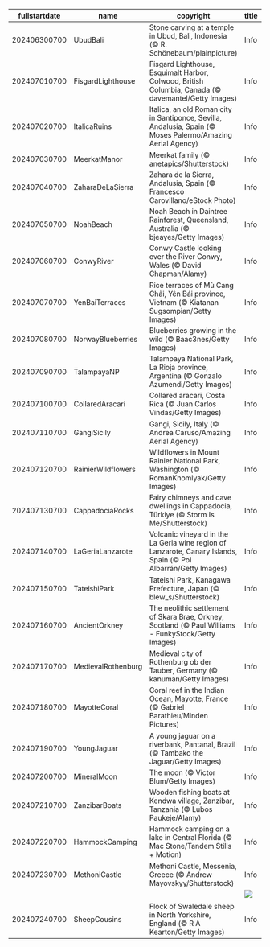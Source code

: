 |fullstartdate|name|copyright|title|image|
|--|--|--|--|--|
202406300700|UbudBali|Stone carving at a temple in Ubud, Bali, Indonesia (© R. Schönebaum/plainpicture)|Info|![](/en-AU/2024/07/202406300700UbudBali.jpg)|
202407010700|FisgardLighthouse|Fisgard Lighthouse, Esquimalt Harbor, Colwood, British Columbia, Canada (© davemantel/Getty Images)|Info|![](/en-AU/2024/07/202407010700FisgardLighthouse.jpg)|
202407020700|ItalicaRuins|Italica, an old Roman city in Santiponce, Sevilla, Andalusia, Spain (© Moses Palermo/Amazing Aerial Agency)|Info|![](/en-AU/2024/07/202407020700ItalicaRuins.jpg)|
202407030700|MeerkatManor|Meerkat family (© anetapics/Shutterstock)|Info|![](/en-AU/2024/07/202407030700MeerkatManor.jpg)|
202407040700|ZaharaDeLaSierra|Zahara de la Sierra, Andalusia, Spain (© Francesco Carovillano/eStock Photo)|Info|![](/en-AU/2024/07/202407040700ZaharaDeLaSierra.jpg)|
202407050700|NoahBeach|Noah Beach in Daintree Rainforest, Queensland, Australia (© bjeayes/Getty Images)|Info|![](/en-AU/2024/07/202407050700NoahBeach.jpg)|
202407060700|ConwyRiver|Conwy Castle looking over the River Conwy, Wales (© David Chapman/Alamy)|Info|![](/en-AU/2024/07/202407060700ConwyRiver.jpg)|
202407070700|YenBaiTerraces|Rice terraces of Mù Cang Chải, Yên Bái province, Vietnam (© Kiatanan Sugsompian/Getty Images)|Info|![](/en-AU/2024/07/202407070700YenBaiTerraces.jpg)|
202407080700|NorwayBlueberries|Blueberries growing in the wild (© Baac3nes/Getty Images)|Info|![](/en-AU/2024/07/202407080700NorwayBlueberries.jpg)|
202407090700|TalampayaNP|Talampaya National Park, La Rioja province, Argentina (© Gonzalo Azumendi/Getty Images)|Info|![](/en-AU/2024/07/202407090700TalampayaNP.jpg)|
202407100700|CollaredAracari|Collared aracari, Costa Rica (© Juan Carlos Vindas/Getty Images)|Info|![](/en-AU/2024/07/202407100700CollaredAracari.jpg)|
202407110700|GangiSicily|Gangi, Sicily, Italy (© Andrea Caruso/Amazing Aerial Agency)|Info|![](/en-AU/2024/07/202407110700GangiSicily.jpg)|
202407120700|RainierWildflowers|Wildflowers in Mount Rainier National Park, Washington (© RomanKhomlyak/Getty Images)|Info|![](/en-AU/2024/07/202407120700RainierWildflowers.jpg)|
202407130700|CappadociaRocks|Fairy chimneys and cave dwellings in Cappadocia, Türkiye (© Storm Is Me/Shutterstock)|Info|![](/en-AU/2024/07/202407130700CappadociaRocks.jpg)|
202407140700|LaGeriaLanzarote|Volcanic vineyard in the La Geria wine region of Lanzarote, Canary Islands, Spain (© Pol Albarrán/Getty Images)|Info|![](/en-AU/2024/07/202407140700LaGeriaLanzarote.jpg)|
202407150700|TateishiPark|Tateishi Park, Kanagawa Prefecture, Japan (© blew_s/Shutterstock)|Info|![](/en-AU/2024/07/202407150700TateishiPark.jpg)|
202407160700|AncientOrkney|The neolithic settlement of Skara Brae, Orkney, Scotland (© Paul Williams - FunkyStock/Getty Images)|Info|![](/en-AU/2024/07/202407160700AncientOrkney.jpg)|
202407170700|MedievalRothenburg|Medieval city of Rothenburg ob der Tauber, Germany (© kanuman/Getty Images)|Info|![](/en-AU/2024/07/202407170700MedievalRothenburg.jpg)|
202407180700|MayotteCoral|Coral reef in the Indian Ocean, Mayotte, France (© Gabriel Barathieu/Minden Pictures)|Info|![](/en-AU/2024/07/202407180700MayotteCoral.jpg)|
202407190700|YoungJaguar|A young jaguar on a riverbank, Pantanal, Brazil (© Tambako the Jaguar/Getty Images)|Info|![](/en-AU/2024/07/202407190700YoungJaguar.jpg)|
202407200700|MineralMoon|The moon (© Victor Blum/Getty Images)|Info|![](/en-AU/2024/07/202407200700MineralMoon.jpg)|
202407210700|ZanzibarBoats|Wooden fishing boats at Kendwa village, Zanzibar, Tanzania (© Lubos Paukeje/Alamy)|Info|![](/en-AU/2024/07/202407210700ZanzibarBoats.jpg)|
202407220700|HammockCamping|Hammock camping on a lake in Central Florida (© Mac Stone/Tandem Stills + Motion)|Info|![](/en-AU/2024/07/202407220700HammockCamping.jpg)|
202407230700|MethoniCastle|Methoni Castle, Messenia, Greece (© Andrew Mayovskyy/Shutterstock)|Info|![](/en-AU/2024/07/202407230700MethoniCastle.jpg)|
||||![](/en-AU/2024/07/.jpg)|
202407240700|SheepCousins|Flock of Swaledale sheep in North Yorkshire, England (© R A Kearton/Getty Images)|Info|![](/en-AU/2024/07/202407240700SheepCousins.jpg)|
